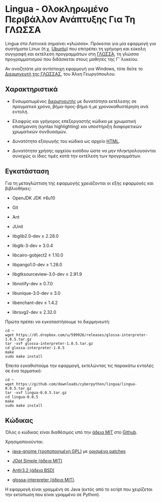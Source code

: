 Lingua - Ολοκληρωμένο Περιβάλλον Ανάπτυξης Για Τη ΓΛΩΣΣΑ
========================================================

Lingua στα Λατινικά σημαίνει «γλώσσα». Πρόκειται για μία εφαρμογή για συστήματα Linux (π.χ. [Ubuntu](http://www.ubuntu.com/)) που επιτρέπει τη γρήγορη και εύκολη συγγραφή και εκτέλεση προγραμμάτων στη [ΓΛΩΣΣΑ](http://digitalschool.minedu.gov.gr/modules/ebook/show.php/DSGL-C101/36/198,1065/), τη γλώσσα προγραμματισμού που διδάσκεται στους μαθητές της Γ' λυκείου.

Αν αναζητάτε μία αντίστοιχη εφαρμογή για Windows, τότε δείτε το [Διερμηνευτή της ΓΛΩΣΣΑΣ](http://alkisg.mysch.gr/), του Άλκη Γεωργόπουλου.



Χαρακτηριστικά
--------------

* Ενσωματωμένος [διερμηνευτής](https://github.com/cyberpython/glossa-interpreter) με δυνατότητα εκτέλεσης σε πραγματικό χρόνο, βήμα-προς-βήμα ή με χρονοκαθυστέρηση ανά εντολή.

* Ελαφρύς και γρήγορος επεξεργαστής κώδικα με χρωματική επισήμανση (syntax highlighting) και υποστήριξη διαφορετικών χρωματικών συνδυασμών.

* Δυνατότητα εξαγωγής του κώδικα ως αρχείο [HTML](http://el.wikipedia.org/wiki/HTML).

* Δυνατότητα χρήσης αρχείου εισόδου ώστε να μην πληκτρολογούνται συνεχώς οι ίδιες τιμές κατά την εκτέλεση των προγραμμάτων.




Εγκατάσταση
-----------

Για τη μεταγλώττιση της εφαρμογής χρειάζονται οι εξής εφαρμογές και βιβλιοθήκες:

* OpenJDK JDK ≥6u10

* Git

* Ant

* JUnit

* libglib2.0-dev ≥ 2.28.0

* libgtk-3-dev ≥ 3.0.4

* libcairo-gobject2 ≥ 1.10.0

* libpango1.0-dev ≥ 1.28.0

* libgtksourceview-3.0-dev ≥ 2.91.9

* libnotify-dev ≥ 0.7.0

* libunique-3.0-dev ≥ 3.0

* libenchant-dev ≥ 1.4.2

* librsvg2-dev ≥ 2.32.0

Πρώτα πρέπει να εγκαταστήσουμε το διερμηνευτή:

    cd ~
    wget https://dl.dropbox.com/u/599926/releases/glossa-interpreter-1.0.5.tar.gz
    tar -xvf glossa-interpreter-1.0.5.tar.gz
    cd glossa-interpreter-1.0.5
    make
    sudo make install

Έπειτα εγκαθιστούμε την εφαρμογή, εκτελώντας τις παρακάτω εντολές σε ένα τερματικό:

    cd ~
    wget https://github.com/downloads/cyberpython/lingua/lingua-0.0.5.tar.gz
    tar -xvf lingua-0.0.5.tar.gz
    cd lingua-0.0.5
    make
    sudo make install


Κώδικας
-------

Όλος ο κώδικας είναι διαθέσιμος υπό την [άδεια MIT](http://www.opensource.org/licenses/mit-license.php) στο [Github](http://github.com/cyberpython/lingua).

Χρησιμοποιούνται:

* [java-gnome (τροποποιημένη GPL)](http://java-gnome.sourceforge.net) με [ορισμένα patches](https://github.com/cyberpython/java-gnome)

* [JOpt Simple (άδεια MIT)](http://pholser.github.com/jopt-simple/)

* [Antlr3.2 (άδεια BSD)](http://www.antlr.org/)

* [glossa-interpreter (άδεια MIT)](https://github.com/cyberpython/glossa-interpreter).



Η εφαρμογή είναι γραμμένη σε Java (εκτός από το script που χειρίζεται την εκτύπωση που είναι γραμμένο σε Python).


